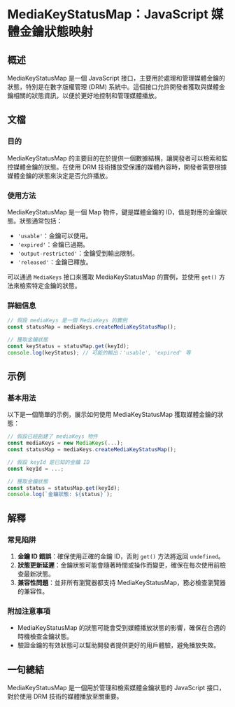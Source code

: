 <!--
Meta Description: # MediaKeyStatusMap：JavaScript 媒體金鑰狀態映射 ## 概述 MediaKeyStatusMap 是一個 JavaScript 接口，主要用於處理和管理媒體金鑰的狀態，特別是在數字版權管理 (DRM) 系統中。這個接口允許開發者獲取與媒體金鑰相關的狀態資訊，以便於更好地...
Meta Keywords: mediakeystatusmap, mediakeys, const, javascript, get
-->

# MediaKeyStatusMap：JavaScript 媒體金鑰狀態映射

## 概述
MediaKeyStatusMap 是一個 JavaScript 接口，主要用於處理和管理媒體金鑰的狀態，特別是在數字版權管理 (DRM) 系統中。這個接口允許開發者獲取與媒體金鑰相關的狀態資訊，以便於更好地控制和管理媒體播放。

## 文檔
### 目的
MediaKeyStatusMap 的主要目的在於提供一個數據結構，讓開發者可以檢索和監控媒體金鑰的狀態。在使用 DRM 技術播放受保護的媒體內容時，開發者需要根據媒體金鑰的狀態來決定是否允許播放。

### 使用方法
MediaKeyStatusMap 是一個 Map 物件，鍵是媒體金鑰的 ID，值是對應的金鑰狀態。狀態通常包括：
- `'usable'`：金鑰可以使用。
- `'expired'`：金鑰已過期。
- `'output-restricted'`：金鑰受到輸出限制。
- `'released'`：金鑰已釋放。

可以通過 `MediaKeys` 接口來獲取 MediaKeyStatusMap 的實例，並使用 `get()` 方法來檢索特定金鑰的狀態。

### 詳細信息
```javascript
// 假設 mediaKeys 是一個 MediaKeys 的實例
const statusMap = mediaKeys.createMediaKeyStatusMap();

// 獲取金鑰狀態
const keyStatus = statusMap.get(keyId);
console.log(keyStatus); // 可能的輸出：'usable', 'expired' 等
```

## 示例
### 基本用法
以下是一個簡單的示例，展示如何使用 MediaKeyStatusMap 獲取媒體金鑰的狀態：

```javascript
// 假設已經創建了 mediaKeys 物件
const mediaKeys = new MediaKeys(...);
const statusMap = mediaKeys.createMediaKeyStatusMap();

// 假設 keyId 是已知的金鑰 ID
const keyId = ...; 

// 獲取金鑰狀態
const status = statusMap.get(keyId);
console.log(`金鑰狀態: ${status}`);
```

## 解釋
### 常見陷阱
1. **金鑰 ID 錯誤**：確保使用正確的金鑰 ID，否則 `get()` 方法將返回 `undefined`。
2. **狀態更新延遲**：金鑰狀態可能會隨著時間或操作而變更，確保在每次使用前檢查最新狀態。
3. **兼容性問題**：並非所有瀏覽器都支持 MediaKeyStatusMap，務必檢查瀏覽器的兼容性。

### 附加注意事項
- MediaKeyStatusMap 的狀態可能會受到媒體播放狀態的影響，確保在合適的時機檢查金鑰狀態。
- 驗證金鑰的有效狀態可以幫助開發者提供更好的用戶體驗，避免播放失敗。

## 一句總結
MediaKeyStatusMap 是一個用於管理和檢索媒體金鑰狀態的 JavaScript 接口，對於使用 DRM 技術的媒體播放至關重要。